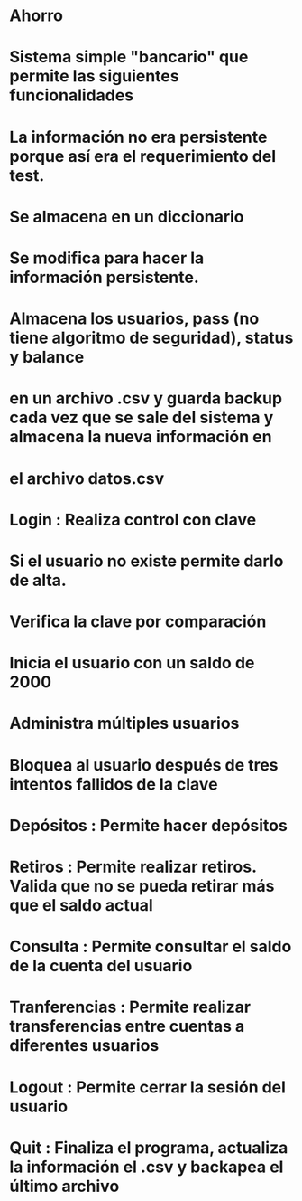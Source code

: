 # Ahorro

# Sistema simple "bancario" que permite las siguientes funcionalidades
# La información no era persistente porque así era el requerimiento del test.
# Se almacena en un diccionario
# Se modifica para hacer la información persistente.
# Almacena los usuarios, pass (no tiene algoritmo de seguridad), status y balance
# en un archivo .csv y guarda backup cada vez que se sale del sistema y almacena la nueva información en 
# el archivo datos.csv

# Login         : Realiza control con clave
#                 Si el usuario no existe permite darlo de alta. 
#                 Verifica la clave por comparación
#                 Inicia el usuario con un saldo de 2000
#                 Administra múltiples usuarios
#                 Bloquea al usuario después de tres intentos fallidos de la clave
    
# Depósitos     : Permite hacer depósitos
# Retiros       : Permite realizar retiros. Valida que no se pueda retirar más que el saldo actual
# Consulta      : Permite consultar el saldo de la cuenta del usuario
# Tranferencias : Permite realizar transferencias entre cuentas a diferentes usuarios
# Logout        : Permite cerrar la sesión del usuario
# Quit          : Finaliza el programa, actualiza la información el .csv y backapea el último archivo
